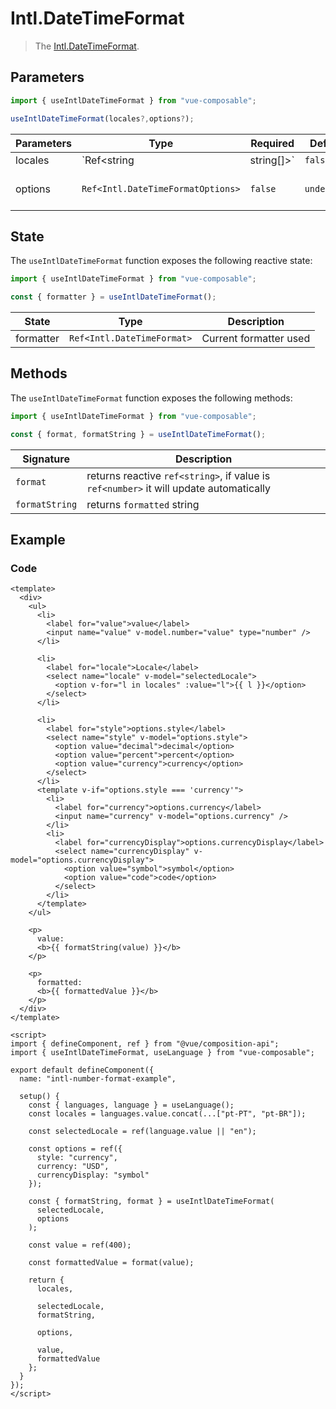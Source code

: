 # Intl.DateTimeFormat

> The [Intl.DateTimeFormat](https://developer.mozilla.org/en-US/docs/Web/JavaScript/Reference/Global_Objects/Intl/DateTimeFormat).

## Parameters

```js
import { useIntlDateTimeFormat } from "vue-composable";

useIntlDateTimeFormat(locales?,options?);

```

| Parameters | Type                              | Required | Default     | Description                                                                                                                                                          |
| ---------- | --------------------------------- | -------- | ----------- | -------------------------------------------------------------------------------------------------------------------------------------------------------------------- |
| locales    | `Ref<string | string[]>`          | `false`  | `undefined` | Default locale passed to [Intl.DateTimeFormat](https://developer.mozilla.org/en-US/docs/Web/JavaScript/Reference/Global_Objects/Intl/DateTimeFormat/DateTimeFormat)  |
| options    | `Ref<Intl.DateTimeFormatOptions>` | `false`  | `undefined` | Default options passed to [Intl.DateTimeFormat](https://developer.mozilla.org/en-US/docs/Web/JavaScript/Reference/Global_Objects/Intl/DateTimeFormat/DateTimeFormat) |

## State

The `useIntlDateTimeFormat` function exposes the following reactive state:

```js
import { useIntlDateTimeFormat } from "vue-composable";

const { formatter } = useIntlDateTimeFormat();
```

| State     | Type                       | Description            |
| --------- | -------------------------- | ---------------------- |
| formatter | `Ref<Intl.DateTimeFormat>` | Current formatter used |

## Methods

The `useIntlDateTimeFormat` function exposes the following methods:

```js
import { useIntlDateTimeFormat } from "vue-composable";

const { format, formatString } = useIntlDateTimeFormat();
```

| Signature      | Description                                                                            |
| -------------- | -------------------------------------------------------------------------------------- |
| `format`       | returns reactive `ref<string>`, if value is `ref<number>` it will update automatically |
| `formatString` | returns `formatted` string                                                             |

## Example

<intl-date-time-format-example/>

### Code

```vue
<template>
  <div>
    <ul>
      <li>
        <label for="value">value</label>
        <input name="value" v-model.number="value" type="number" />
      </li>

      <li>
        <label for="locale">Locale</label>
        <select name="locale" v-model="selectedLocale">
          <option v-for="l in locales" :value="l">{{ l }}</option>
        </select>
      </li>

      <li>
        <label for="style">options.style</label>
        <select name="style" v-model="options.style">
          <option value="decimal">decimal</option>
          <option value="percent">percent</option>
          <option value="currency">currency</option>
        </select>
      </li>
      <template v-if="options.style === 'currency'">
        <li>
          <label for="currency">options.currency</label>
          <input name="currency" v-model="options.currency" />
        </li>
        <li>
          <label for="currencyDisplay">options.currencyDisplay</label>
          <select name="currencyDisplay" v-model="options.currencyDisplay">
            <option value="symbol">symbol</option>
            <option value="code">code</option>
          </select>
        </li>
      </template>
    </ul>

    <p>
      value:
      <b>{{ formatString(value) }}</b>
    </p>

    <p>
      formatted:
      <b>{{ formattedValue }}</b>
    </p>
  </div>
</template>

<script>
import { defineComponent, ref } from "@vue/composition-api";
import { useIntlDateTimeFormat, useLanguage } from "vue-composable";

export default defineComponent({
  name: "intl-number-format-example",

  setup() {
    const { languages, language } = useLanguage();
    const locales = languages.value.concat(...["pt-PT", "pt-BR"]);

    const selectedLocale = ref(language.value || "en");

    const options = ref({
      style: "currency",
      currency: "USD",
      currencyDisplay: "symbol"
    });

    const { formatString, format } = useIntlDateTimeFormat(
      selectedLocale,
      options
    );

    const value = ref(400);

    const formattedValue = format(value);

    return {
      locales,

      selectedLocale,
      formatString,

      options,

      value,
      formattedValue
    };
  }
});
</script>
```
